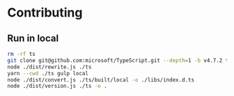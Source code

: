 # Contributing

## Run in local

```sh
rm -rf ts
git clone git@github.com:microsoft/TypeScript.git --depth=1 -b v4.7.2 ts
node ./dist/rewrite.js ./ts
yarn --cwd ./ts gulp local
node ./dist/convert.js ./ts/built/local -o ./libs/index.d.ts
node ./dist/version.js ./ts -o .
```
